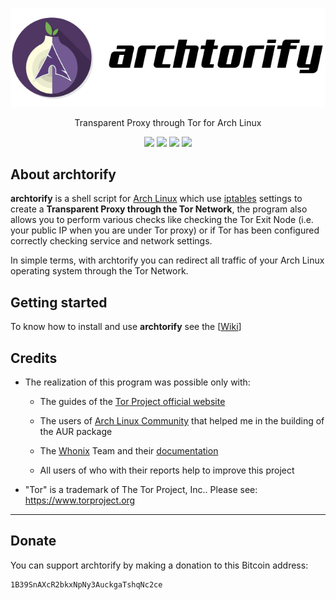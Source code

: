 <p align="center">
<img src="logo.png" alt="archtorify">
</p>

<p align="center">
Transparent Proxy through Tor for Arch Linux
</p>

<p align="center">
<a href="https://github.com/brainfucksec/archtorify/releases"><img src="https://img.shields.io/badge/version-1.23.1-blue"></a>
<a href="https://github.com/brainfucksec/archtorify/commits/master"><img src="https://img.shields.io/badge/build-passing-brightgreen.svg"></a>
<a href="https://github.com/brainfucksec/archtorify/wiki"><img src="https://img.shields.io/badge/docs-passing-brightgreen.svg"></a>
<a href="https://github.com/brainfucksec/archtorify/blob/master/LICENSE"><img src="https://img.shields.io/github/license/brainfucksec/archtorify.svg"></a>
</p>

## About archtorify

**archtorify** is a shell script for [Arch Linux](https://www.archlinux.org/) which use [iptables](https://www.netfilter.org/projects/iptables/index.html) settings to create a **Transparent Proxy through the Tor Network**, the program also allows you to perform various checks like checking the Tor Exit Node (i.e. your public IP when you are under Tor proxy) or if Tor has been configured correctly checking service and network settings.

In simple terms, with archtorify you can redirect all traffic of your Arch Linux operating system through the Tor Network.

## Getting started

To know how to install and use **archtorify** see the \[[Wiki](https://github.com/brainfucksec/archtorify/wiki)\]


## Credits

* The realization of this program was possible only with:

    * The guides of the [Tor Project official website](https://www.torproject.org/)

    * The users of [Arch Linux Community](https://bbs.archlinux.org/) that helped me in the building of the AUR package

    * The [Whonix](https://www.whonix.org/) Team and their [documentation](https://www.whonix.org/wiki/Documentation)

    * All users of who with their reports help to improve this project

* "Tor" is a trademark of The Tor Project, Inc.. Please see: https://www.torproject.org

---

## Donate

You can support archtorify by making a donation to this Bitcoin address:

```
1B39SnAXcR2bkxNpNy3AuckgaTshqNc2ce
```
